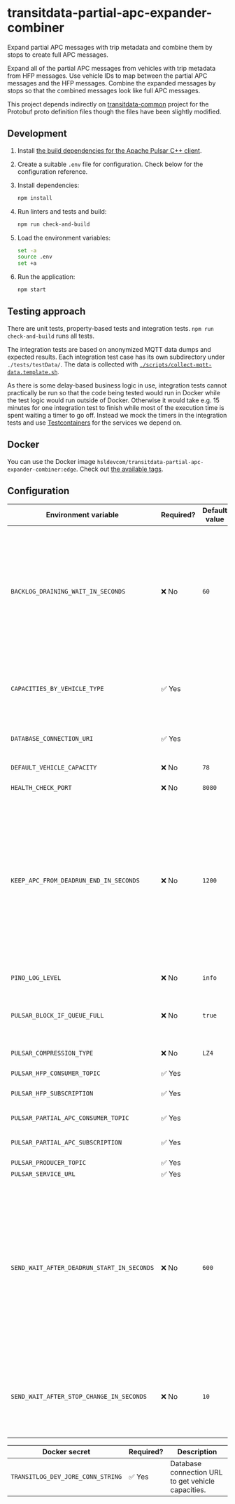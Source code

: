 # transitdata-partial-apc-expander-combiner

Expand partial APC messages with trip metadata and combine them by stops to create full APC messages.

Expand all of the partial APC messages from vehicles with trip metadata from HFP messages.
Use vehicle IDs to map between the partial APC messages and the HFP messages.
Combine the expanded messages by stops so that the combined messages look like full APC messages.

This project depends indirectly on [transitdata-common](https://github.com/HSLdevcom/transitdata-common) project for the Protobuf proto definition files though the files have been slightly modified.

## Development

1. Install [the build dependencies for the Apache Pulsar C++ client](https://pulsar.apache.org/docs/en/client-libraries-cpp/#system-requirements).
1. Create a suitable `.env` file for configuration.
   Check below for the configuration reference.
1. Install dependencies:

   ```sh
   npm install
   ```

1. Run linters and tests and build:

   ```sh
   npm run check-and-build
   ```

1. Load the environment variables:

   ```sh
   set -a
   source .env
   set +a
   ```

1. Run the application:

   ```sh
   npm start
   ```

## Testing approach

There are unit tests, property-based tests and integration tests.
`npm run check-and-build` runs all tests.

The integration tests are based on anonymized MQTT data dumps and expected results.
Each integration test case has its own subdirectory under `./tests/testData/`.
The data is collected with [`./scripts/collect-mqtt-data.template.sh`](./scripts/collect-mqtt-data.template.sh).

As there is some delay-based business logic in use, integration tests cannot practically be run so that the code being tested would run in Docker while the test logic would run outside of Docker.
Otherwise it would take e.g. 15 minutes for one integration test to finish while most of the execution time is spent waiting a timer to go off.
Instead we mock the timers in the integration tests and use [Testcontainers](https://testcontainers.com/) for the services we depend on.

## Docker

You can use the Docker image `hsldevcom/transitdata-partial-apc-expander-combiner:edge`.
Check out [the available tags](https://hub.docker.com/r/hsldevcom/transitdata-partial-apc-expander-combiner).

## Configuration

| Environment variable                       | Required? | Default value | Description                                                                                                                                                                                                                                                                                                                                                                                                                                                                                                                                                                                                                                                                                                                                                                                                               |
| ------------------------------------------ | --------- | ------------- | ------------------------------------------------------------------------------------------------------------------------------------------------------------------------------------------------------------------------------------------------------------------------------------------------------------------------------------------------------------------------------------------------------------------------------------------------------------------------------------------------------------------------------------------------------------------------------------------------------------------------------------------------------------------------------------------------------------------------------------------------------------------------------------------------------------------------- |
| `BACKLOG_DRAINING_WAIT_IN_SECONDS`         | ❌ No     | `60`          | We should wait for the consumer topics to finish consuming their backlogs before processing the messages further. As the streams are asynchronous, otherwise we might process the relevant HFP messages before the matching partial APC messages have been received. The proper solution uses a feature that has not yet been implemented in the TypeScript client, see https://github.com/apache/pulsar-client-node/issues/349 . For now we use a workaround where we give the process `BACKLOG_DRAINING_WAIT_IN_SECONDS` seconds to read the backlog before we start processing.                                                                                                                                                                                                                                        |
| `CAPACITIES_BY_VEHICLE_TYPE`               | ✅ Yes    |               | A map from vehicle types (e.g. `A1`, `A2`, `C`, `D`, `MA`, and `MB`) to the passenger capacity. The format is a stringified JSON array of arrays containing [string, number] pairs. An example value could be `[["A1", 56],["A2", 67],["C", 78],["D", 105],["MA", 19],["MB", 19]]`.                                                                                                                                                                                                                                                                                                                                                                                                                                                                                                                                       |
| `DATABASE_CONNECTION_URI`                  | ✅ Yes    |               | Database connection URL to get vehicle capacities. Needed only for local testing (Docker secret is used in server environment).                                                                                                                                                                                                                                                                                                                                                                                                                                                                                                                                                                                                                                                                                           |
| `DEFAULT_VEHICLE_CAPACITY`                 | ❌ No     | `78`          | The default passenger capacity to use if no value is retrieved from the database.                                                                                                                                                                                                                                                                                                                                                                                                                                                                                                                                                                                                                                                                                                                                         |
| `HEALTH_CHECK_PORT`                        | ❌ No     | `8080`        | Which port to use to respond to health checks.                                                                                                                                                                                                                                                                                                                                                                                                                                                                                                                                                                                                                                                                                                                                                                            |
| `KEEP_APC_FROM_DEADRUN_END_IN_SECONDS`     | ❌ No     | `1200`        | Sometimes drivers sign into a vehicle journey after having already opened the doors and letting passengers in. Usually our vehicle journey change logic handles this. Sometimes this happens after a long deadrun, though. See `SEND_WAIT_AFTER_DEADRUN_START_IN_SECONDS` for the meaning of a long deadrun. However, we should not use all of the partial APC messages collected during a long deadrun as those include events at the depot, such as cleaners going in and out of the bus. Instead, when a new vehicle journey starts after a long deadrun, we match to the first stop only those partial APC messages received during the last `KEEP_APC_FROM_DEADRUN_END_IN_SECONDS` seconds before the vehicle journey and those messages received on the first stop.                                                 |
| `PINO_LOG_LEVEL`                           | ❌ No     | `info`        | The level of logging to use. One of "fatal", "error", "warn", "info", "debug", "trace" or "silent".                                                                                                                                                                                                                                                                                                                                                                                                                                                                                                                                                                                                                                                                                                                       |
| `PULSAR_BLOCK_IF_QUEUE_FULL`               | ❌ No     | `true`        | Whether the send operations of the producer should block when the outgoing message queue is full. If false, send operations will immediately fail when the queue is full.                                                                                                                                                                                                                                                                                                                                                                                                                                                                                                                                                                                                                                                 |
| `PULSAR_COMPRESSION_TYPE`                  | ❌ No     | `LZ4`         | The compression type to use in the topic `PULSAR_PRODUCER_TOPIC`. Must be one of `Zlib`, `LZ4`, `ZSTD` or `SNAPPY`.                                                                                                                                                                                                                                                                                                                                                                                                                                                                                                                                                                                                                                                                                                       |
| `PULSAR_HFP_CONSUMER_TOPIC`                | ✅ Yes    |               | The topic to consume HFP messages from.                                                                                                                                                                                                                                                                                                                                                                                                                                                                                                                                                                                                                                                                                                                                                                                   |
| `PULSAR_HFP_SUBSCRIPTION`                  | ✅ Yes    |               | The name of the subscription for reading messages from `PULSAR_HFP_CONSUMER_TOPIC`.                                                                                                                                                                                                                                                                                                                                                                                                                                                                                                                                                                                                                                                                                                                                       |
| `PULSAR_PARTIAL_APC_CONSUMER_TOPIC`        | ✅ Yes    |               | The topic to consume partial APC messages from.                                                                                                                                                                                                                                                                                                                                                                                                                                                                                                                                                                                                                                                                                                                                                                           |
| `PULSAR_PARTIAL_APC_SUBSCRIPTION`          | ✅ Yes    |               | The name of the subscription for reading messages from `PULSAR_PARTIAL_APC_CONSUMER_TOPIC`.                                                                                                                                                                                                                                                                                                                                                                                                                                                                                                                                                                                                                                                                                                                               |
| `PULSAR_PRODUCER_TOPIC`                    | ✅ Yes    |               | The topic to send full APC messages to.                                                                                                                                                                                                                                                                                                                                                                                                                                                                                                                                                                                                                                                                                                                                                                                   |
| `PULSAR_SERVICE_URL`                       | ✅ Yes    |               | The service URL.                                                                                                                                                                                                                                                                                                                                                                                                                                                                                                                                                                                                                                                                                                                                                                                                          |
| `SEND_WAIT_AFTER_DEADRUN_START_IN_SECONDS` | ❌ No     | `600`         | Sometimes drivers sign out of the vehicle journey before reaching the final stop. That is why after receiving an HFP event indicating that a deadrun has started, wait and accumulate partial APC data for this many seconds before matching the partial APC data to the last stop seen on the previous vehicle journey. If a new vehicle journey is started before the wait is done, the wait will be cancelled and the sending of the APC data even for the previous vehicle journey will be triggered by the first stop change on the new vehicle journey. The code might refer to "short deadruns" and "long deadruns". This environment variable determines when a short deadrun turns into a long one. `SEND_WAIT_AFTER_DEADRUN_START_IN_SECONDS` must be set larger than `SEND_WAIT_AFTER_STOP_CHANGE_IN_SECONDS`. |
| `SEND_WAIT_AFTER_STOP_CHANGE_IN_SECONDS`   | ❌ No     | `10`          | After receiving an HFP event indicating a change from one stop to the next within the same vehicle journey, wait and accumulate APC data for this many seconds before sending the APC data onwards. The value should be long enough to cover network delays of APC values. The value should be low enough so that it does not cover the next stop.                                                                                                                                                                                                                                                                                                                                                                                                                                                                        |

| Docker secret                     | Required? | Description                                        |
| --------------------------------- | --------- | -------------------------------------------------- |
| `TRANSITLOG_DEV_JORE_CONN_STRING` | ✅ Yes    | Database connection URL to get vehicle capacities. |
